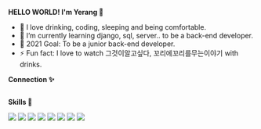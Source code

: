 **<p>HELLO WORLD! I'm Yerang 👋</p>**
- 👀 I love drinking, coding, sleeping and being comfortable.
- 🌱 I’m currently learning django, sql, server..  to be a back-end developer.
- 💞️ 2021 Goal: To be a junior back-end developer.
- ⚡ Fun fact: I love to watch 그것이알고싶다, 꼬리에꼬리를무는이야기 with drinks.

**<p>Connection ✨</p>**
<a href="https://www.instagram.com/yr425/" target="_blank"><img src="https://img.shields.io/badge/Instagram-E4405F?style=flat-square&logo=Instagram&logoColor=white" alt=""></a>

**<p>Skills 🌱</p>**
<div>
  <img src="https://img.shields.io/badge/Python-3766AB?style=flat-square&logo=Python&logoColor=white">
  <img src="https://img.shields.io/badge/Django-092E20?style=flat-square&logo=Django&logoColor=white">
  <img src="https://img.shields.io/badge/Mysql-4479A1?style=flat-square&logo=Mysql&logoColor=white">
  <img src="https://img.shields.io/badge/VScode-007ACC?style=flat-square&logo=Visualstudiocode&logoColor=white">
  <img src="https://img.shields.io/badge/Git-F05032?style=flat-square&logo=Git&logoColor=white">
  <img src="https://img.shields.io/badge/Github-181717?style=flat-square&logo=Github&logoColor=white">
  <img src="https://img.shields.io/badge/Docker-2496ED?style=flat-square&logo=Docker&logoColor=white">
  <img src="https://img.shields.io/badge/AmazonAWS-232F3E?style=flat-square&logo=AmazonAWS&logoColor=white">
</div>

<!---
Yerang-Kim/Yerang-Kim is a ✨ special ✨ repository because its `README.md` (this file) appears on your GitHub profile.
You can click the Preview link to take a look at your changes.
--->

